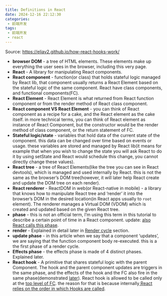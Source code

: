 ```yaml
---
title: Definitions in React
date: 2024-12-16 22:12:30
categories:
 - 前端开发
tags:
 - 前端开发
 - react
---
```


Source: https://eliav2.github.io/how-react-hooks-work/

- **browser DOM** - a tree of HTML elements. These elements make up everything the user sees in the browser, including this very page.
- **React** - A library for manipulating React components.
- **React component** - function(or class) that holds stateful logic managed by React lib, that component usually returns a React Element based on the stateful logic of the same component. React have class components, and functional components(FC).
- **React Element** - React Element is what returned from React function component or from the render method of React class component.
- **React component VS React Element** - you can think of React component as a recipe for a cake, and the React element as the cake itself. in more technical terms, you can think of React element as instance of React Component, but the constructor would be the render method of class component, or the return statement of FC.
- **Stateful logic/state** - variables that hold data of the current state of the component. this data can be changed over time based on events or usage. these variables are stored and managed by React lib(it means for example that when you wish to change the state you will ask React to do it by using setState and React would schedule this change, you cannot directly change these values).
- **React tree** - a tree of React Elements(like the tree you can see in React devtools), which is managed and used internally by React. this is not the same as the browser’s DOM tree(however, it will later help React create and update the DOM tree on each render).
- **React renderer** - ReactDOM in web(or React-native in mobile) - a library that knows how to manipulate React tree and ‘render’ it into the browser’s DOM in the desired location(in React apps usually to `root` element). The renderer manages a Virtual DOM (VDOM) which is created and updated based on the given React tree.
- **phase** - this is not an official term, I’m using this term in this tutorial to describe a certain point of time in a React component. update: [also React calls this phase](https://reactjs.org/docs/strict-mode.html#detecting-unexpected-side-effects).
- **render** - Explained in detail later in [Render cycle](https://eliav2.github.io/how-react-hooks-work/#render-cycle) section.
- **update phase** - in this article when we say that a component ‘updates’, we are saying that the function component body re-executed. this is a the first phase of a render cycle.
- **Effects phase** - the effects phase is made of 4 distinct phases. Explained later.
- **React hook** - A primitive that shares stateful logic with the parent Component. The hook and the parent component updates are triggers in the same phase, and the effects of the hook and the FC also fire in the same phase(demonstrated [later](https://eliav2.github.io/how-react-hooks-work/#uselog)). React hook is allowed to be called only at the [top level of FC](https://reactjs.org/docs/hooks-rules.html#only-call-hooks-at-the-top-level). the reason for that is because internally[ React relies on the order in which Hooks are called](https://reactjs.org/docs/hooks-rules.html#explanation).